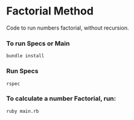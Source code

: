 # Factorial Method

Code to run numbers factorial, without recursion.

### To run Specs or Main

```bundle install```

### Run Specs

```rspec``` 

### To calculate a number Factorial, run:

```ruby main.rb```
